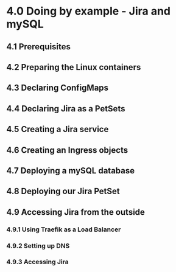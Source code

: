# 4.0 Doing by example - Jira and mySQL
## 4.1 Prerequisites
## 4.2 Preparing the Linux containers
## 4.3 Declaring ConfigMaps
## 4.4 Declaring Jira as a PetSets
## 4.5 Creating a Jira service
## 4.6 Creating an Ingress objects
## 4.7 Deploying a mySQL database
## 4.8 Deploying our Jira PetSet
## 4.9 Accessing Jira from the outside
### 4.9.1 Using Traefik as a Load Balancer
### 4.9.2 Setting up DNS
### 4.9.3 Accessing Jira
